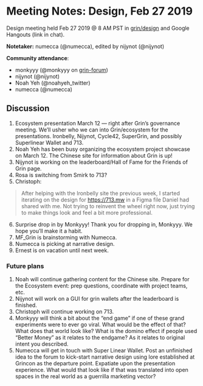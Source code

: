 # Meeting Notes: Design, Feb 27 2019
Design meeting held Feb 27 2019 @ 8 AM PST in [grin/design](https://gitter.im/grin_community/design) and Google Hangouts (link in chat).

**Notetaker:** numecca (@numecca), edited by nijynot (@nijynot)

**Community attendance**:

* monkyyy (@monkyyy on [grin-forum](https://www.grin-forum.org))
* nijynot (@nijynot)
* Noah Yeh (@noahyeh_twitter)
* numecca (@numecca)

## Discussion

1. Ecosystem presentation March 12 — right after Grin’s governance meeting. We’ll usher who we can into Grin/ecosystem for the presentations. Ironbelly, Nijynot, Cycle42, SuperGrin, and possibly Superlinear Wallet and 713.
2. Noah Yeh has been busy organizing the ecosystem project showcase on March 12. The Chinese site for information about Grin is up!
3. Nijynot is working on the leaderboard/Hall of Fame for the Friends of Grin page.
4. Rosa is switching from Smirk to 713?
5. Christoph:

> After helping with the Ironbelly site the previous week, I started iterating on the design for https://713.mw in a Figma file Daniel had shared with me. Not trying to reinvent the wheel right now, just trying to make things look and feel a bit more professional.

6. Surprise drop in by Monkyyy! Thank you for dropping in, Monkyyy. We hope you’ll make it a habit.
7. MF_Grin is brainstorming with Numecca.
8. Numecca is picking at narrative design.
9. Ernest is on vacation until next week.

### Future plans

1. Noah will continue gathering content for the Chinese site. Prepare for the Ecosystem event: prep questions, coordinate with project teams, etc.
2. Nijynot will work on a GUI for grin wallets after the leaderboard is finished.
3. Christoph will continue working on 713.
4. Monkyyy will think a bit about the “end game” if one of these grand experiments were to ever go viral. What would be the effect of that? What does that world look like? What is the domino effect if people used “Better Money” as it relates to the endgame? As it relates to original intent you described.
5. Numecca will get in touch with Super Linear Wallet. Post an unfinished idea to the forum to kick-start narrative design using lore established at Grincon as the departure point. Expatiate upon the presentation experience. What would that look like if that was translated into open spaces in the real world as a guerrilla marketing vector?
